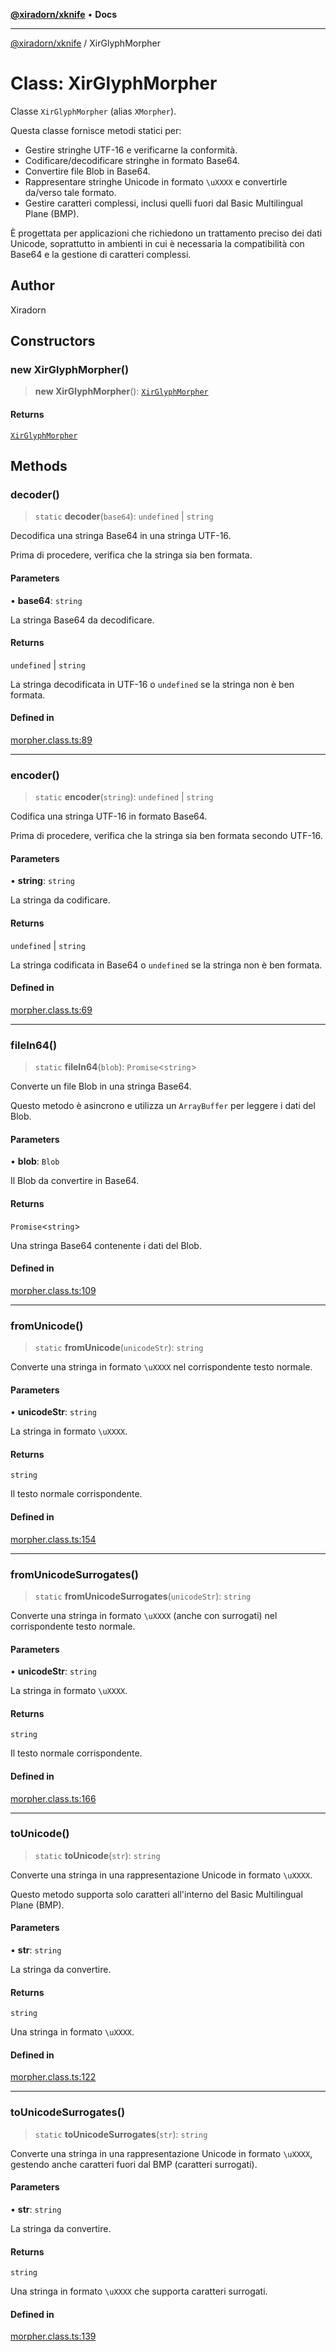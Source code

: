 [**@xiradorn/xknife**](../README.md) • **Docs**

***

[@xiradorn/xknife](../globals.md) / XirGlyphMorpher

# Class: XirGlyphMorpher

Classe `XirGlyphMorpher` (alias `XMorpher`).

Questa classe fornisce metodi statici per:
- Gestire stringhe UTF-16 e verificarne la conformità.
- Codificare/decodificare stringhe in formato Base64.
- Convertire file Blob in Base64.
- Rappresentare stringhe Unicode in formato `\uXXXX` e convertirle da/verso tale formato.
- Gestire caratteri complessi, inclusi quelli fuori dal Basic Multilingual Plane (BMP).

È progettata per applicazioni che richiedono un trattamento preciso dei dati Unicode,
soprattutto in ambienti in cui è necessaria la compatibilità con Base64 e la gestione di caratteri complessi.

## Author

Xiradorn

## Constructors

### new XirGlyphMorpher()

> **new XirGlyphMorpher**(): [`XirGlyphMorpher`](XirGlyphMorpher.md)

#### Returns

[`XirGlyphMorpher`](XirGlyphMorpher.md)

## Methods

### decoder()

> `static` **decoder**(`base64`): `undefined` \| `string`

Decodifica una stringa Base64 in una stringa UTF-16.

Prima di procedere, verifica che la stringa sia ben formata.

#### Parameters

• **base64**: `string`

La stringa Base64 da decodificare.

#### Returns

`undefined` \| `string`

La stringa decodificata in UTF-16 o `undefined` se la stringa non è ben formata.

#### Defined in

[morpher.class.ts:89](https://github.com/Xiradorn/xknife/blob/9e3b823c09e74f8001d24ab2d2b60d629c8ec522/src/classes/morpher.class.ts#L89)

***

### encoder()

> `static` **encoder**(`string`): `undefined` \| `string`

Codifica una stringa UTF-16 in formato Base64.

Prima di procedere, verifica che la stringa sia ben formata secondo UTF-16.

#### Parameters

• **string**: `string`

La stringa da codificare.

#### Returns

`undefined` \| `string`

La stringa codificata in Base64 o `undefined` se la stringa non è ben formata.

#### Defined in

[morpher.class.ts:69](https://github.com/Xiradorn/xknife/blob/9e3b823c09e74f8001d24ab2d2b60d629c8ec522/src/classes/morpher.class.ts#L69)

***

### fileIn64()

> `static` **fileIn64**(`blob`): `Promise`\<`string`\>

Converte un file Blob in una stringa Base64.

Questo metodo è asincrono e utilizza un `ArrayBuffer` per leggere i dati del Blob.

#### Parameters

• **blob**: `Blob`

Il Blob da convertire in Base64.

#### Returns

`Promise`\<`string`\>

Una stringa Base64 contenente i dati del Blob.

#### Defined in

[morpher.class.ts:109](https://github.com/Xiradorn/xknife/blob/9e3b823c09e74f8001d24ab2d2b60d629c8ec522/src/classes/morpher.class.ts#L109)

***

### fromUnicode()

> `static` **fromUnicode**(`unicodeStr`): `string`

Converte una stringa in formato `\uXXXX` nel corrispondente testo normale.

#### Parameters

• **unicodeStr**: `string`

La stringa in formato `\uXXXX`.

#### Returns

`string`

Il testo normale corrispondente.

#### Defined in

[morpher.class.ts:154](https://github.com/Xiradorn/xknife/blob/9e3b823c09e74f8001d24ab2d2b60d629c8ec522/src/classes/morpher.class.ts#L154)

***

### fromUnicodeSurrogates()

> `static` **fromUnicodeSurrogates**(`unicodeStr`): `string`

Converte una stringa in formato `\uXXXX` (anche con surrogati) nel corrispondente testo normale.

#### Parameters

• **unicodeStr**: `string`

La stringa in formato `\uXXXX`.

#### Returns

`string`

Il testo normale corrispondente.

#### Defined in

[morpher.class.ts:166](https://github.com/Xiradorn/xknife/blob/9e3b823c09e74f8001d24ab2d2b60d629c8ec522/src/classes/morpher.class.ts#L166)

***

### toUnicode()

> `static` **toUnicode**(`str`): `string`

Converte una stringa in una rappresentazione Unicode in formato `\uXXXX`.

Questo metodo supporta solo caratteri all'interno del Basic Multilingual Plane (BMP).

#### Parameters

• **str**: `string`

La stringa da convertire.

#### Returns

`string`

Una stringa in formato `\uXXXX`.

#### Defined in

[morpher.class.ts:122](https://github.com/Xiradorn/xknife/blob/9e3b823c09e74f8001d24ab2d2b60d629c8ec522/src/classes/morpher.class.ts#L122)

***

### toUnicodeSurrogates()

> `static` **toUnicodeSurrogates**(`str`): `string`

Converte una stringa in una rappresentazione Unicode in formato `\uXXXX`,
gestendo anche caratteri fuori dal BMP (caratteri surrogati).

#### Parameters

• **str**: `string`

La stringa da convertire.

#### Returns

`string`

Una stringa in formato `\uXXXX` che supporta caratteri surrogati.

#### Defined in

[morpher.class.ts:139](https://github.com/Xiradorn/xknife/blob/9e3b823c09e74f8001d24ab2d2b60d629c8ec522/src/classes/morpher.class.ts#L139)
